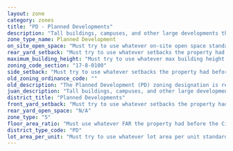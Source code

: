 ```yaml
---
layout: zone
category: zones
title: "PD - Planned Developments"
description: "Tall buildings, campuses, and other large developments that must be negotiated with city planners. Developers gain freedom in building design, but must work with city to ensure project serves and integrates with surrounding neighborhood."
zone_type_name: Planned Development
on_site_open_space: "Must try to use whatever on-site open space standards the property had before the City approved the planned development."
rear_yard_setback: "Must try to use whatever setbacks the property had before the City approved the planned development."
maximum_building_height: "Must try to use whatever max building height the property had before the City approved the planned development."
zoning_code_section: "17-8-0100"
side_setback: "Must try to use whatever setbacks the property had before the City approved the planned development."
old_zoning_ordinance_code: ""
old_description: "The Planned Development (PD) zoning designation is required for certain projects to ensure adequate public review, encourage unified planning and development, promote economically beneficial development patterns that are compatible with the character of existing neighborhoods, allow design flexibility, and encourage the protection and conservation of the city&#39;s natural resources."
juan_description: "Tall buildings, campuses, and other large developments that must be negotiated with city planners. Developers gain freedom in building design, but must work with city to ensure project serves and integrates with surrounding neighborhood."
district_title: "Planned Developments"
front_yard_setback: "Must try to use whatever setbacks the property had before the City approved the planned development."
rear_yard_open_space: "N/A"
zone_type: "5"
floor_area_ratio: "Must use whatever FAR the property had before the City approved the planned development."
district_type_code: "PD"
lot_area_per_unit: "Must try to use whatever lot area per unit standards the property had before the City approved the planned development."
---
```

